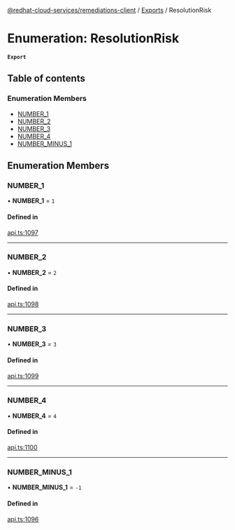 [@redhat-cloud-services/remediations-client](../README.md) / [Exports](../modules.md) / ResolutionRisk

# Enumeration: ResolutionRisk

**`Export`**

## Table of contents

### Enumeration Members

- [NUMBER\_1](ResolutionRisk.md#number_1)
- [NUMBER\_2](ResolutionRisk.md#number_2)
- [NUMBER\_3](ResolutionRisk.md#number_3)
- [NUMBER\_4](ResolutionRisk.md#number_4)
- [NUMBER\_MINUS\_1](ResolutionRisk.md#number_minus_1)

## Enumeration Members

### NUMBER\_1

• **NUMBER\_1** = ``1``

#### Defined in

[api.ts:1097](https://github.com/mkholjuraev/javascript-clients/blob/master/packages/remediations/api.ts#L1097)

___

### NUMBER\_2

• **NUMBER\_2** = ``2``

#### Defined in

[api.ts:1098](https://github.com/mkholjuraev/javascript-clients/blob/master/packages/remediations/api.ts#L1098)

___

### NUMBER\_3

• **NUMBER\_3** = ``3``

#### Defined in

[api.ts:1099](https://github.com/mkholjuraev/javascript-clients/blob/master/packages/remediations/api.ts#L1099)

___

### NUMBER\_4

• **NUMBER\_4** = ``4``

#### Defined in

[api.ts:1100](https://github.com/mkholjuraev/javascript-clients/blob/master/packages/remediations/api.ts#L1100)

___

### NUMBER\_MINUS\_1

• **NUMBER\_MINUS\_1** = ``-1``

#### Defined in

[api.ts:1096](https://github.com/mkholjuraev/javascript-clients/blob/master/packages/remediations/api.ts#L1096)
